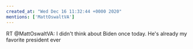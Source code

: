 ```yaml
---
created_at: "Wed Dec 16 11:32:44 +0000 2020"
mentions: ['MattOswaltVA']
---
```


RT @MattOswaltVA: I didn't think about Biden once today. He's already my favorite president ever